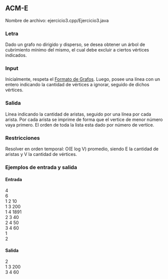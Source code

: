 ## ACM-E	

Nombre de archivo: ejercicio3.cpp/Ejercicio3.java

### Letra

Dado un grafo no dirigido y disperso, se desea obtener un árbol de cubrimiento mínimo del mismo, el cual debe excluir a ciertos vértices indicados.

### Input

Inicialmente, respeta el [Formato de Grafos](../FormatoDeGrafos.md). Luego, posee una línea con un entero indicando la cantidad de vértices a ignorar, seguido de dichos vértices.

### Salida

Línea indicando la cantidad de aristas, seguido por una línea por cada arista. 
Por cada arista se imprime de forma que el vertice de menor número vaya primero.
El orden de toda la lista esta dado por número de vertice.

### Restricciones

Resolver en orden temporal: O(E log V) promedio, siendo E la cantidad de aristas y V la cantidad de vértices.

### Ejemplos de entrada y salida

#### Entrada
4  
6  
1 2 10  
1 3 200  
1 4 1891  
2 3 40  
2 4 50  
3 4 60  
1  
2  

#### Salida
2  
1 3 200  
3 4 60  

